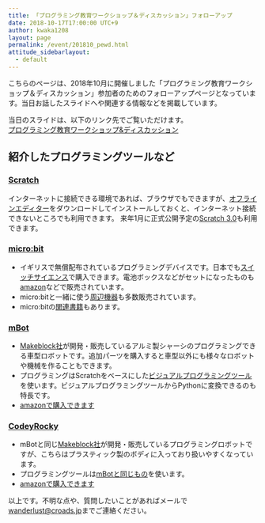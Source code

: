 ```yaml
---
title: 「プログラミング教育ワークショップ＆ディスカッション」フォローアップ
date: 2018-10-17T17:00:00 UTC+9
author: kwaka1208
layout: page
permalink: /event/201810_pewd.html
attitude_sidebarlayout:
  - default
---
```

こちらのページは、2018年10月に開催しました「プログラミング教育ワークショップ＆ディスカッション」参加者のためのフォローアップページとなっています。当日お話したスライドへや関連する情報などを掲載しています。

当日のスライドは、以下のリンク先でご覧いただけます。  
[プログラミング教育ワークショップ&ディスカッション](https://speakerdeck.com/kwaka1208/puroguramingujiao-yu-wakusiyotupu-and-deisukatusiyon)

## 紹介したプログラミングツールなど

### [Scratch](https://scratch.mit.edu/)
インターネットに接続できる環境であれば、ブラウザでもできますが、[オフラインエディター](https://scratch.mit.edu/download)をダウンロードしてインストールしておくと、インターネット接続できないところでも利用できます。
来年1月に正式公開予定の[Scratch 3.0](https://beta.scratch.mit.edu/)も利用できます。

### [micro:bit](https://microbit.org/ja/)
- イギリスで無償配布されているプログラミングデバイスです。日本でも[スイッチサイエンス](https://www.switch-science.com/catalog/3735/)で購入できます。電池ボックスなどがセットになったものも[amazon](http://amzn.asia/d/gAgTpBo)などで販売されています。
- micro:bitと一緒に使う[周辺機器](https://www.switch-science.com/catalog/list/695/)も多数販売されています。
- micro:bitの[関連書籍](https://www.amazon.co.jp/s/ref=nb_sb_noss?__mk_ja_JP=%E3%82%AB%E3%82%BF%E3%82%AB%E3%83%8A&url=search-alias%3Dstripbooks&field-keywords=micro%3Abit&rh=n%3A465392%2Ck%3Amicro%3Abit)もあります。

### [mBot](https://www.kenis.co.jp/mbot/)
- [Makeblock社](https://www.makeblock.com/)が開発・販売しているアルミ製シャーシのプログラミングできる車型ロボットです。追加パーツを購入すると車型以外にも様々なロボットや機械を作ることもできます。
- プログラミングはScratchをベースにした[ビジュアルプログラミングツール](https://www.makeblock.com/jp/software)を使います。ビジュアルプログラミングツールからPythonに変換できるのも特長です。
- [amazonで購入できます](https://amzn.to/2CRSSl2)

### [CodeyRocky](https://www.kenis.co.jp/codeyrocky/index.html)
- mBotと同じ[Makeblock社](https://www.makeblock.com/)が開発・販売しているプログラミングロボットですが、こちらはプラスティック製のボディに入っており扱いやすくなっています。
- プログラミングツールは[mBotと同じもの](https://www.makeblock.com/jp/software)を使います。
- [amazonで購入できます](https://amzn.to/2RUTDy4)

以上です。不明な点や、質問したいことがあればメールで[wanderlust@croads.jp](wanderlust@croads.jp)までご連絡ください。
